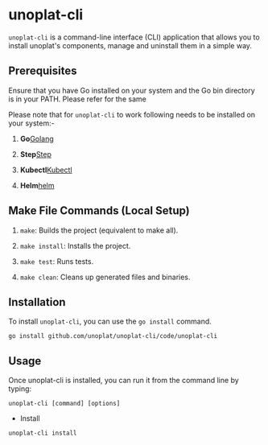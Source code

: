 # unoplat-cli

`unoplat-cli` is a command-line interface (CLI) application that allows you to install unoplat's components, manage and uninstall them in a simple way.

## Prerequisites

Ensure that you have Go installed on your system and the Go bin directory is in your PATH. Please refer  for the same

Please note that for `unoplat-cli` to work following needs to be installed on your system:-

1. **Go**[Golang](https://go.dev/doc/install)

2. **Step**[Step](https://smallstep.com/docs/step-cli/installation/)

3. **Kubectl**[Kubectl](https://kubernetes.io/docs/reference/kubectl/overview/)

4. **Helm**[helm](https://helm.sh/docs/intro/install/)


## Make File Commands (Local Setup)

1. `make`: Builds the project (equivalent to make all).

2. `make install`: Installs the project.

3. `make test`: Runs tests.

4. `make clean`: Cleans up generated files and binaries.


## Installation

To install `unoplat-cli`, you can use the `go install` command. 

```
go install github.com/unoplat/unoplat-cli/code/unoplat-cli
```

## Usage

Once unoplat-cli is installed, you can run it from the command line by typing:

```
unoplat-cli [command] [options]
```

- Install

```
unoplat-cli install
```
